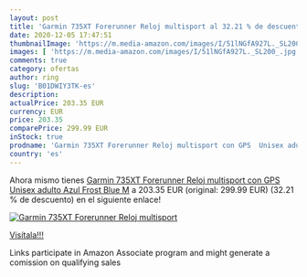```yaml
---
layout: post
title: 'Garmin 735XT Forerunner Reloj multisport al 32.21 % de descuento'
date: 2020-12-05 17:47:51
thumbnailImage: 'https://m.media-amazon.com/images/I/51lNGfA927L._SL200_.jpg'
images: [ 'https://m.media-amazon.com/images/I/51lNGfA927L._SL200_.jpg' ]
comments: true
category: ofertas
author: ring
slug: 'B01DWIY3TK-es'
description:
actualPrice: 203.35 EUR
currency: EUR
price: 203.35
comparePrice: 299.99 EUR
inStock: true
prodname: 'Garmin 735XT Forerunner Reloj multisport con GPS  Unisex adulto  Azul  Frost Blue   M'
country: 'es'
---
```


Ahora mismo tienes [Garmin 735XT Forerunner Reloj multisport con GPS  Unisex adulto  Azul  Frost Blue   M](https://www.amazon.es/dp/B01DWIY3TK/?tag=tolees-21) a 203.35 EUR (original: 299.99 EUR) (32.21 %  de descuento) en el siguiente enlace!

[![Garmin 735XT Forerunner Reloj multisport](https://m.media-amazon.com/images/I/51lNGfA927L._SL200_.jpg)](https://www.amazon.es/dp/B01DWIY3TK/?tag=tolees-21)

[Visítala!!!](https://www.amazon.es/dp/B01DWIY3TK/?tag=tolees-21)

Links participate in Amazon Associate program and might generate a comission on qualifying sales

